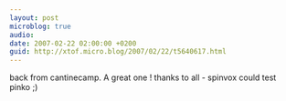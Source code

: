 ```yaml
---
layout: post
microblog: true
audio: 
date: 2007-02-22 02:00:00 +0200
guid: http://xtof.micro.blog/2007/02/22/t5640617.html
---
```

back from cantinecamp. A great one ! thanks to all - spinvox could test pinko ;)
